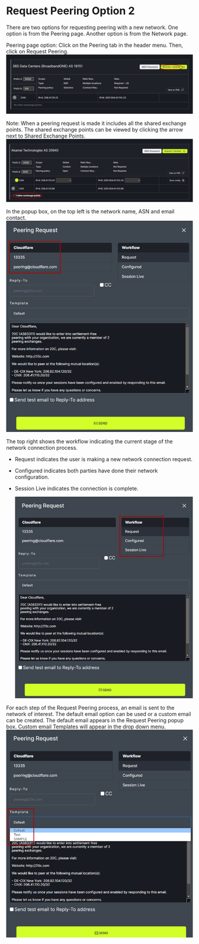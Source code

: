 # Request Peering Option 2

There are two options for requesting peering with a new network. One option is from the Peering page. Another option is from the Network page.


Peering page option:
Click on the Peering tab in the header menu. Then, click on Request Peering.
   ![](img/requestpeering.png)


Note: When a peering request is made it includes all the shared exchange points. The shared exchange points can be viewed by clicking the arrow next to Shared Exchange Points.
   ![](img/otherexpts.png)

In the popup box, on the top left is the network name, ASN and email contact.
   ![](img/popleft.png)


The top right shows the workflow indicating the current stage of the network connection process. 

- Request indicates the user is making a new network connection request.
- Configured indicates both parties have done their network configuration.
- Session Live indicates the connection is complete.

   ![](img/popright.png)

For each step of the Request Peering process, an email is sent to the network of interest. The default email option can be used or a custom email can be created. The default email appears in the Request Peering popup box. Custom email Templates will appear in the drop down menu.
   ![](img/defaultemail.png)
